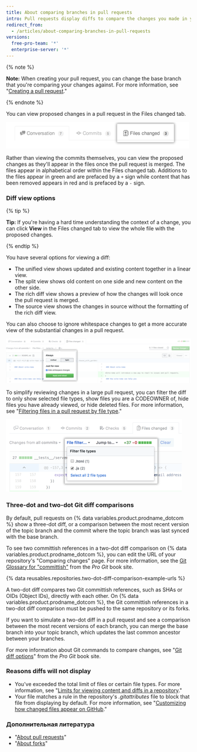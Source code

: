 ```yaml
---
title: About comparing branches in pull requests
intro: Pull requests display diffs to compare the changes you made in your topic branch against the base branch that you want to merge your changes into.
redirect_from:
  - /articles/about-comparing-branches-in-pull-requests
versions:
  free-pro-team: '*'
  enterprise-server: '*'
---
```


{% note %}

**Note:** When creating your pull request, you can change the base branch that you're comparing your changes against. For more information, see "[Creating a pull request](/articles/creating-a-pull-request#changing-the-branch-range-and-destination-repository)."

{% endnote %}

You can view proposed changes in a pull request in the Files changed tab.

![Pull Request Files changed tab](/assets/images/help/pull_requests/pull-request-tabs-changed-files.png)

Rather than viewing the commits themselves, you can view the proposed changes as they'll appear in the files once the pull request is merged. The files appear in alphabetical order within the Files changed tab. Additions to the files appear in green and are prefaced by a `+` sign while content that has been removed appears in red and is prefaced by a `-` sign.

### Diff view options

{% tip %}

**Tip:** If you're having a hard time understanding the context of a change, you can click **View** in the Files changed tab to view the whole file with the proposed changes.

{% endtip %}

You have several options for viewing a diff:
- The unified view shows updated and existing content together in a linear view.
- The split view shows old content on one side and new content on the other side.
- The rich diff view shows a preview of how the changes will look once the pull request is merged.
- The source view shows the changes in source without the formatting of the rich diff view.

You can also choose to ignore whitespace changes to get a more accurate view of the substantial changes in a pull request.

![Diff viewing options menu](/assets/images/help/pull_requests/diff-settings-menu.png)

To simplify reviewing changes in a large pull request, you can filter the diff to only show selected file types, show files you are a CODEOWNER of, hide files you have already viewed, or hide deleted files. For more information, see "[Filtering files in a pull request by file type](/articles/filtering-files-in-a-pull-request)."

  ![File filter drop-down menu](/assets/images/help/pull_requests/file-filter-menu.png)

### Three-dot and two-dot Git diff comparisons

By default, pull requests on {% data variables.product.prodname_dotcom %} show a three-dot diff, or a comparison between the most recent version of the topic branch and the commit where the topic branch was last synced with the base branch.

To see two committish references in a two-dot diff comparison on {% data variables.product.prodname_dotcom %}, you can edit the URL of your repository's "Comparing changes" page. For more information, see the  [Git Glossary for "committish"](https://git-scm.com/docs/gitglossary#gitglossary-aiddefcommit-ishacommit-ishalsocommittish) from the _Pro Git_ book site.

{% data reusables.repositories.two-dot-diff-comparison-example-urls %}

A two-dot diff compares two Git committish references, such as SHAs or OIDs (Object IDs), directly with each other. On {% data variables.product.prodname_dotcom %}, the Git committish references in a two-dot diff comparison must be pushed to the same repository or its forks.

If you want to simulate a two-dot diff in a pull request and see a comparison between the most recent versions of each branch, you can merge the base branch into your topic branch, which updates the last common ancestor between your branches.

For more information about Git commands to compare changes, see "[Git diff options](https://git-scm.com/docs/git-diff#git-diff-emgitdiffemltoptionsgtltcommitgtltcommitgt--ltpathgt82308203)" from the _Pro Git_ book site.

### Reasons diffs will not display
- You've exceeded the total limit of files or certain file types. For more information, see "[Limits for viewing content and diffs in a repository](/articles/limits-for-viewing-content-and-diffs-in-a-repository/#diff-limits)."
- Your file matches a rule in the repository's *.gitattributes* file to block that file from displaying by default. For more information, see "[Customizing how changed files appear on GitHub](/articles/customizing-how-changed-files-appear-on-github)."

### Дополнительная литература

- "[About pull requests](/articles/about-pull-requests)"
- "[About forks](/articles/about-forks)"
